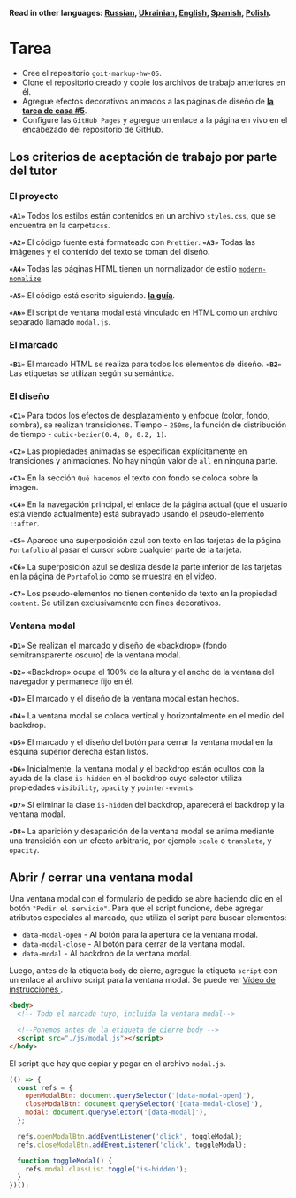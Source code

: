 **Read in other languages: [Russian](README.md), [Ukrainian](README.ua.md),
[English](README.en.md), [Spanish](README.es.md), [Polish](README.pl.md).**

# Tarea

- Cree el repositorio `goit-markup-hw-05`.
- Clone el repositorio creado y copie los archivos de trabajo anteriores en él.
- Agregue efectos decorativos animados a las páginas de diseño de
  [**la tarea de casa #5**](<https://www.figma.com/file/oTYBECAN79dXy19hzWObO4/Web-Studio-(Version-2.1)?node-id=1%3A836>).
- Configure las `GitHub Pages` y agregue un enlace a la página en vivo en el
  encabezado del repositorio de GitHub.

## Los criterios de aceptación de trabajo por parte del tutor

### El proyecto

**`«A1»`** Todos los estilos están contenidos en un archivo `styles.css`, que se
encuentra en la carpeta`css`.

**`«A2»`** El código fuente está formateado con `Prettier`. **`«A3»`** Todas las
imágenes y el contenido del texto se toman del diseño.

**`«A4»`** Todas las páginas HTML tienen un normalizador de estilo
[`modern-nomalize`](https://github.com/sindresorhus/modern-normalize).

**`«A5»`** El código está escrito siguiendo.
[**la guía**](https://codeguide.co/).

**`«A6»`** El script de ventana modal está vinculado en HTML como un archivo
separado llamado `modal.js`.

### El marcado

**`«B1»`** El marcado HTML se realiza para todos los elementos de diseño.
**`«B2»`** Las etiquetas se utilizan según su semántica.

### El diseño

**`«C1»`** Para todos los efectos de desplazamiento y enfoque (color, fondo,
sombra), se realizan transiciones. Tiempo - `250ms`, la función de distribución
de tiempo - `cubic-bezier(0.4, 0, 0.2, 1)`.

**`«C2»`** Las propiedades animadas se especifican explícitamente en
transiciones y animaciones. No hay ningún valor de `all` en ninguna parte.

**`«C3»`** En la sección `Qué hacemos` el texto con fondo se coloca sobre la
imagen.

**`«C4»`** En la navegación principal, el enlace de la página actual (que el
usuario está viendo actualmente) está subrayado usando el pseudo-elemento
`::after`.

**`«C5»`** Aparece una superposición azul con texto en las tarjetas de la página
`Portafolio` al pasar el cursor sobre cualquier parte de la tarjeta.

**`«C6»`** La superposición azul se desliza desde la parte inferior de las
tarjetas en la página de `Portafolio` como se muestra
[en el video](./preview.gif).

**`«C7»`** Los pseudo-elementos no tienen contenido de texto en la propiedad
`content`. Se utilizan exclusivamente con fines decorativos.

### Ventana modal

**`«D1»`** Se realizan el marcado y diseño de «backdrop» (fondo semitransparente
oscuro) de la ventana modal.

**`«D2»`** «Backdrop» ocupa el 100% de la altura y el ancho de la ventana del
navegador y permanece fijo en él.

**`«D3»`** El marcado y el diseño de la ventana modal están hechos.

**`«D4»`** La ventana modal se coloca vertical y horizontalmente en el medio del
backdrop.

**`«D5»`** El marcado y el diseño del botón para cerrar la ventana modal en la
esquina superior derecha están listos.

**`«D6»`** Inicialmente, la ventana modal y el backdrop están ocultos con la
ayuda de la clase `is-hidden` en el backdrop cuyo selector utiliza propiedades
`visibility`, `opacity` y `pointer-events`.

**`«D7»`** Si eliminar la clase `is-hidden` del backdrop, aparecerá el backdrop
y la ventana modal.

**`«D8»`** La aparición y desaparición de la ventana modal se anima mediante una
transición con un efecto arbitrario, por ejemplo `scale` o `translate`, y
`opacity`.

## Abrir / cerrar una ventana modal

Una ventana modal con el formulario de pedido se abre haciendo clic en el botón
`"Pedir el servicio"`. Para que el script funcione, debe agregar atributos
especiales al marcado, que utiliza el script para buscar elementos:

- `data-modal-open` - Al botón para la apertura de la ventana modal.
- `data-modal-close` - Al botón para cerrar de la ventana modal.
- `data-modal` - Al backdrop de la ventana modal.

Luego, antes de la etiqueta `body` de cierre, agregue la etiqueta `script` con
un enlace al archivo script para la ventana modal. Se puede ver
[Vídeo de instrucciones ](https://drive.google.com/file/d/1yasixN2K-9DdsYtKCJWVay9WbyTZai0t/view?usp=sharing).

```html
<body>
  <!-- Todo el marcado tuyo, incluida la ventana modal-->

  <!--Ponemos antes de la etiqueta de cierre body -->
  <script src="./js/modal.js"></script>
</body>
```

El script que hay que copiar y pegar en el archivo `modal.js`.

```js
(() => {
  const refs = {
    openModalBtn: document.querySelector('[data-modal-open]'),
    closeModalBtn: document.querySelector('[data-modal-close]'),
    modal: document.querySelector('[data-modal]'),
  };

  refs.openModalBtn.addEventListener('click', toggleModal);
  refs.closeModalBtn.addEventListener('click', toggleModal);

  function toggleModal() {
    refs.modal.classList.toggle('is-hidden');
  }
})();
```
